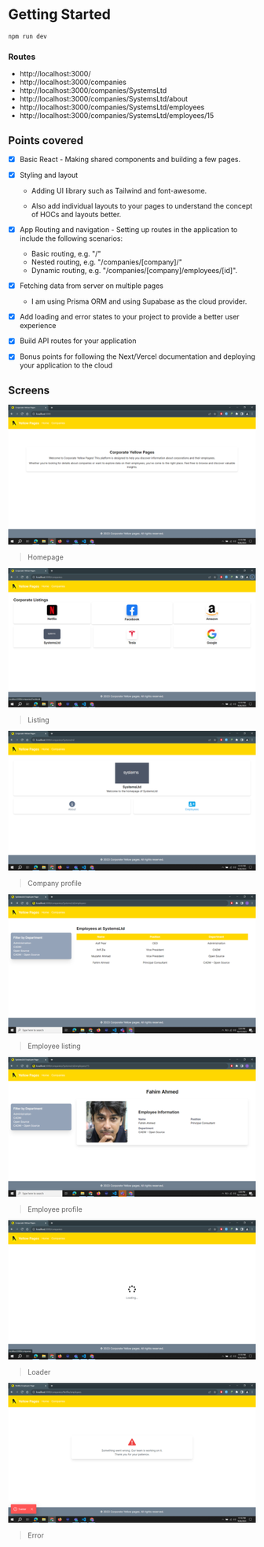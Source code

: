 # Getting Started

```bash
npm run dev
```
### Routes

- http://localhost:3000/
- http://localhost:3000/companies
- http://localhost:3000/companies/SystemsLtd
- http://localhost:3000/companies/SystemsLtd/about
- http://localhost:3000/companies/SystemsLtd/employees
- http://localhost:3000/companies/SystemsLtd/employees/15

## Points covered
- [x] Basic React - Making shared components and building a few pages.
- [x] Styling and layout
     - Adding UI library such as Tailwind and font-awesome.

    - Also add individual layouts to your pages to understand the concept of HOCs and layouts better.

- [x] App Routing and navigation - Setting up routes in the application to include the following scenarios:
    - Basic routing, e.g. "/"
    - Nested routing, e.g. "/companies/[company]/"
    - Dynamic routing, e.g. "/companies/[company]/employees/[id]".

- [x] Fetching data from server on multiple pages
    - I am using Prisma ORM and using Supabase as the cloud provider.
- [x] Add loading and error states to your project to provide a better user experience
- [x] Build API routes for your application
- [x] Bonus points for following the Next/Vercel documentation and deploying your application to the cloud

## Screens
![Homepage](./app%20screenshots/Screenshot%20(82).png)
> Homepage

![Listing](./app%20screenshots/Screenshot%20(83).png)
> Listing

![Company profile](./app%20screenshots/Screenshot%20(84).png)
> Company profile

![Employee listing](./app%20screenshots/Screenshot%20(85).png)
> Employee listing

![Employee profile](./app%20screenshots/Screenshot%20(86).png)
> Employee profile

![Loader](./app%20screenshots/Screenshot%20(87).png)
> Loader

![Error](./app%20screenshots/Screenshot%20(81).png)
> Error

